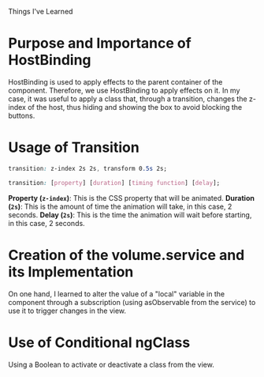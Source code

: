 Things I've Learned

# Purpose and Importance of HostBinding
HostBinding is used to apply effects to the parent container of the component. Therefore, we use HostBinding to apply effects on it. In my case, it was useful to apply a class that, through a transition, changes the z-index of the host, thus hiding and showing the box to avoid blocking the buttons.

# Usage of Transition

```css
transition: z-index 2s 2s, transform 0.5s 2s;
```

```css
transition: [property] [duration] [timing function] [delay];
```

**Property (`z-index`)**: This is the CSS property that will be animated.
**Duration (`2s`)**: This is the amount of time the animation will take, in this case, 2 seconds.
**Delay (`2s`)**: This is the time the animation will wait before starting, in this case, 2 seconds.

# Creation of the volume.service and its Implementation
On one hand, I learned to alter the value of a "local" variable in the component through a subscription (using asObservable from the service) to use it to trigger changes in the view.

# Use of Conditional ngClass
Using a Boolean to activate or deactivate a class from the view.
